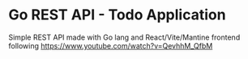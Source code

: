  
# Go REST API - Todo Application

Simple REST API made with Go lang and React/Vite/Mantine frontend
following https://www.youtube.com/watch?v=QevhhM_QfbM